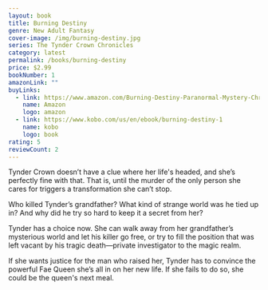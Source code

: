 ```yaml
---
layout: book
title: Burning Destiny
genre: New Adult Fantasy
cover-image: /img/burning-destiny.jpg
series: The Tynder Crown Chronicles
category: latest
permalink: /books/burning-destiny
price: $2.99
bookNumber: 1
amazonLink: ""
buyLinks:
  - link: https://www.amazon.com/Burning-Destiny-Paranormal-Mystery-Chronicles-ebook/dp/B01KSFP1AA/ref=sr_1_1?dchild=1&keywords=burning+destiny&qid=1593299037&s=digital-text&sr=1-1
    name: Amazon
    logo: amazon
  - link: https://www.kobo.com/us/en/ebook/burning-destiny-1
    name: kobo
    logo: book
rating: 5
reviewCount: 2
---
```

Tynder Crown doesn’t have a clue where her life's headed, and she’s perfectly fine with that. That is, until the murder of the only person she cares for triggers a transformation she can’t stop.

Who killed Tynder’s grandfather? What kind of strange world was he tied up in? And why did he try so hard to keep it a secret from her?

Tynder has a choice now. She can walk away from her grandfather’s mysterious world and let his killer go free, or try to fill the position that was left vacant by his tragic death—private investigator to the magic realm.

If she wants justice for the man who raised her, Tynder has to convince the powerful Fae Queen she’s all in on her new life. If she fails to do so, she could be the queen's next meal.

